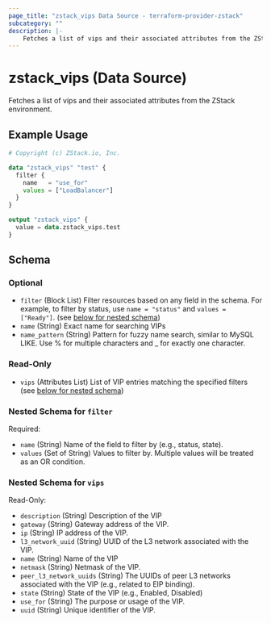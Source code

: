 ```yaml
---
page_title: "zstack_vips Data Source - terraform-provider-zstack"
subcategory: ""
description: |-
    Fetches a list of vips and their associated attributes from the ZStack environment.
---
```


# zstack_vips (Data Source)

Fetches a list of vips and their associated attributes from the ZStack environment.

## Example Usage

```terraform
# Copyright (c) ZStack.io, Inc.

data "zstack_vips" "test" {
  filter {
    name   = "use_for"
    values = ["LoadBalancer"]
  }
}

output "zstack_vips" {
  value = data.zstack_vips.test
}
```

<!-- schema generated by tfplugindocs -->
## Schema

### Optional

- `filter` (Block List) Filter resources based on any field in the schema. For example, to filter by status, use `name = "status"` and `values = ["Ready"]`. (see [below for nested schema](#nestedblock--filter))
- `name` (String) Exact name for searching VIPs
- `name_pattern` (String) Pattern for fuzzy name search, similar to MySQL LIKE. Use % for multiple characters and _ for exactly one character.

### Read-Only

- `vips` (Attributes List) List of VIP entries matching the specified filters (see [below for nested schema](#nestedatt--vips))

<a id="nestedblock--filter"></a>
### Nested Schema for `filter`

Required:

- `name` (String) Name of the field to filter by (e.g., status, state).
- `values` (Set of String) Values to filter by. Multiple values will be treated as an OR condition.


<a id="nestedatt--vips"></a>
### Nested Schema for `vips`

Read-Only:

- `description` (String) Description of the VIP
- `gateway` (String) Gateway address of the VIP.
- `ip` (String) IP address of the VIP.
- `l3_network_uuid` (String) UUID of the L3 network associated with the VIP.
- `name` (String) Name of the VIP
- `netmask` (String) Netmask of the VIP.
- `peer_l3_network_uuids` (String) The UUIDs of peer L3 networks associated with the VIP (e.g., related to EIP binding).
- `state` (String) State of the VIP (e.g., Enabled, Disabled)
- `use_for` (String) The purpose or usage of the VIP.
- `uuid` (String) Unique identifier of the VIP.



